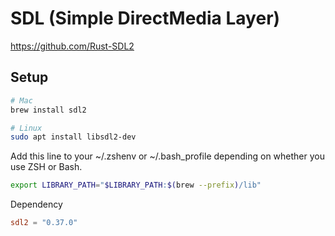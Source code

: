 # SDL (Simple DirectMedia Layer)

https://github.com/Rust-SDL2

## Setup

```sh
# Mac
brew install sdl2

# Linux
sudo apt install libsdl2-dev
```

Add this line to your ~/.zshenv or ~/.bash_profile depending on whether you use ZSH or Bash.

```sh
export LIBRARY_PATH="$LIBRARY_PATH:$(brew --prefix)/lib"
```

Dependency

```toml
sdl2 = "0.37.0"
```
